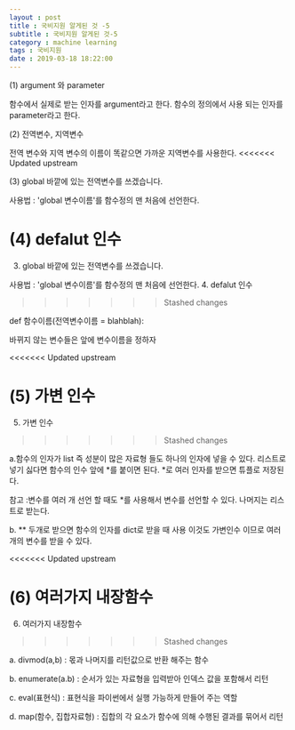 ```yaml
---
layout : post
title : 국비지원 알게된 것 -5
subtitle : 국비지원 알게된 것-5
category : machine learning
tags : 국비지원
date : 2019-03-18 18:22:00
---
```


(1) argument 와 parameter

함수에서 실제로 받는 인자를 argument라고 한다.
함수의 정의에서 사용 되는 인자를 parameter라고 한다.

(2) 전역변수, 지역변수

전역 변수와 지역 변수의 이름이 똑같으면 가까운 지역변수를 사용한다.
<<<<<<< Updated upstream

(3) global
바깥에 있는 전역변수를 쓰겠습니다.

사용법 : 'global 변수이름'를 함수정의 맨 처음에 선언한다.



(4) defalut 인수
=======
3. global
바깥에 있는 전역변수를 쓰겠습니다.

사용법 : 'global 변수이름'를 함수정의 맨 처음에 선언한다.
4. defalut 인수
>>>>>>> Stashed changes

def 함수이름(전역변수이름 = blahblah):

바뀌지 않는 변수들은 앞에 변수이름을 정하자

<<<<<<< Updated upstream




(5) 가변 인수
=======
5. 가변 인수
>>>>>>> Stashed changes

a.함수의 인자가 list 즉 성분이 많은 자료형 들도 하나의 인자에 넣을 수 있다.
리스트로 넣기 싫다면 함수의 인수 앞에 *를 붙이면 된다.
*로 여러 인자를 받으면 튜플로 저장된다.

참고 :변수를 여러 개 선언 할 때도 *를 사용해서 변수를 선언할 수 있다.
나머지는 리스트로 받는다.


b. ** 두개로 받으면 함수의 인자를 dict로 받을 때 사용
   이것도 가변인수 이므로 여러 개의 변수를 받을 수 있다.

<<<<<<< Updated upstream


(6) 여러가지 내장함수
=======
6. 여러가지 내장함수
>>>>>>> Stashed changes

a. divmod(a,b) : 몫과 나머지를 리턴값으로 반환 해주는 함수

b. enumerate(a.b) : 순서가 있는 자료형을 입력받아 인덱스 값을 포함해서 리턴

c. eval(표현식) : 표현식을 파이썬에서 실행 가능하게 만들어 주는 역할

d. map(함수, 집합자료형) : 집합의 각 요소가 함수에 의해 수행된 결과를 묶어서 리턴
